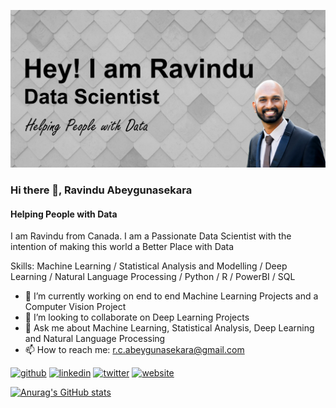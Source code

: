![Header](./GitHub-Banner-Ravindu.jpg)
### Hi there 👋, Ravindu Abeygunasekara
#### Helping People with Data

I am Ravindu from Canada. I am a Passionate Data Scientist with the intention of making this world a Better Place with Data

Skills: Machine Learning / Statistical Analysis and Modelling / Deep Learning / Natural Language Processing / Python / R / PowerBI / SQL

- 🔭 I’m currently working on end to end Machine Learning Projects and a Computer Vision Project 
- 👯 I’m looking to collaborate on Deep Learning Projects 
- 💬 Ask me about Machine Learning, Statistical Analysis, Deep Learning and Natural Language Processing 
- 📫 How to reach me: r.c.abeygunasekara@gmail.com 


[<img src='https://cdn.jsdelivr.net/npm/simple-icons@3.0.1/icons/github.svg' alt='github' height='40'>](https://github.com/iravindu)  [<img src='https://cdn.jsdelivr.net/npm/simple-icons@3.0.1/icons/linkedin.svg' alt='linkedin' height='40'>](https://www.linkedin.com/in/https://www.linkedin.com/in/ravinduabey//)  [<img src='https://cdn.jsdelivr.net/npm/simple-icons@3.0.1/icons/twitter.svg' alt='twitter' height='40'>](https://twitter.com/https://twitter.com/iRavindu)  [<img src='https://cdn.jsdelivr.net/npm/simple-icons@3.0.1/icons/icloud.svg' alt='website' height='40'>](https://ravinduab.com/)  


[![Anurag's GitHub stats](https://github-readme-stats.vercel.app/api?username=iravindu)](https://github.com/anuraghazra/github-readme-stats)





<!---
iravindu/iravindu is a ✨ special ✨ repository because its `README.md` (this file) appears on your GitHub profile.
You can click the Preview link to take a look at your changes.
--->
